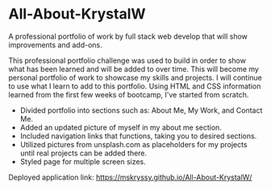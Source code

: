 # All-About-KrystalW
A professional portfolio of work by full stack web develop that will show improvements and add-ons.

This professional portfolio challenge was used to build in order to show what has been learned and will be added to over time. This will become my personal portfolio of work to showcase my skills and projects. I will continue to use what I learn to add to this portfolio. Using HTML and CSS information learned from the first few weeks of bootcamp, I've started from scratch.

* Divided portfolio into sections such as: About Me, My Work, and Contact Me.
* Added an updated picture of myself in my about me section.
* Included navigation links that functions, taking you to desired sections. 
* Utilized pictures from unsplash.com as placeholders for my projects until real projects can be added there.
* Styled page for multiple screen sizes.

Deployed application link:
 https://mskryssy.github.io/All-About-KrystalW/

 
